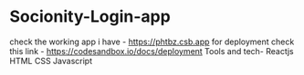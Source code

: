 # Socionity-Login-app
check the working app i have - https://phtbz.csb.app
for deployment check this link - https://codesandbox.io/docs/deployment
Tools and tech-
Reactjs
HTML
CSS
Javascript
